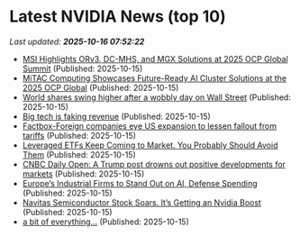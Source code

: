 # Latest NVIDIA News (top 10)
_Last updated: **2025-10-16 07:52:22**_

- [MSI Highlights ORv3, DC-MHS, and MGX Solutions at 2025 OCP Global Summit](https://www.madshrimps.be/news/msi-highlights-orv3-dc-mhs-and-mgx-solutions-at-2025-ocp-global-summit/) (Published: 2025-10-15)
- [MiTAC Computing Showcases Future-Ready AI Cluster Solutions at the 2025 OCP Global](https://www.madshrimps.be/news/mitac-computing-showcases-future-ready-ai-cluster-solutions-at-the-2025-ocp-global/) (Published: 2025-10-15)
- [World shares swing higher after a wobbly day on Wall Street](https://abcnews.go.com/Business/wireStory/world-shares-swing-higher-after-wobbly-day-wall-126534474) (Published: 2025-10-15)
- [Big tech is faking revenue](https://www.madshrimps.be/news/big-tech-is-faking-revenue/) (Published: 2025-10-15)
- [Factbox-Foreign companies eye US expansion to lessen fallout from tariffs](https://finance.yahoo.com/news/factbox-foreign-companies-eye-us-072202769.html) (Published: 2025-10-15)
- [Leveraged ETFs Keep Coming to Market. You Probably Should Avoid Them](https://biztoc.com/x/42a6a79963d989d1) (Published: 2025-10-15)
- [CNBC Daily Open: A Trump post drowns out positive developments for markets](https://www.cnbc.com/2025/10/15/cnbc-daily-open-a-trump-post-drowns-out-positive-developments-for-markets.html) (Published: 2025-10-15)
- [Europe’s Industrial Firms to Stand Out on AI, Defense Spending](https://financialpost.com/pmn/business-pmn/europes-industrial-firms-to-stand-out-on-ai-defense-spending) (Published: 2025-10-15)
- [Navitas Semiconductor Stock Soars. It’s Getting an Nvidia Boost](https://biztoc.com/x/38a6b195cf570146) (Published: 2025-10-15)
- [a bit of everything…](https://www.43rumors.com/a-bit-of-everything-2320/) (Published: 2025-10-15)
